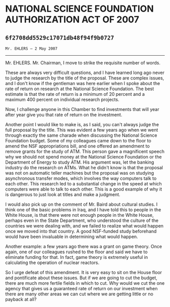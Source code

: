 # NATIONAL SCIENCE FOUNDATION AUTHORIZATION ACT OF 2007
## `6f2708dd5529c17071db48f94f9b0727`
`Mr. EHLERS — 2 May 2007`

---


Mr. EHLERS. Mr. Chairman, I move to strike the requisite number of 
words.



These are always very difficult questions, and I have learned long 
ago never to judge the research by the title of the proposal. These are 
complex issues, and I don't know if the gentleman was here earlier when 
I spoke about the rate of return on research at the National Science 
Foundation. The best estimate is that the rate of return is a minimum 
of 20 percent and a maximum 400 percent on individual research 
projects.



Now, I challenge anyone in this Chamber to find investments that will 
year after year give you that rate of return on the investment.

Another point I would like to make is, as I said, you can't always 
judge the full proposal by the title. This was evident a few years ago 
when we went through exactly the same charade when discussing the 
National Science Foundation budget. Some of my colleagues came down to 
the floor to amend the NSF appropriations bill, and one offered an 
amendment to remove grants for the study of ATM. This person gave a 
magnificent speech why we should not spend money at the National 
Science Foundation or the Department of Energy to study ATM. His 
argument was, let the banking industry do the research on ATMs. What he 
didn't know is that the proposal was not on automatic teller machines 
but the proposal was on studying asynchronous transfer modes, which 
involves the way computers talk to each other. This research led to a 
substantial change in the speed at which computers were able to talk to 
each other. This is a good example of why it is dangerous to just look 
at titles and make a judgment.

I would also pick up on the comment of Mr. Baird about cultural 
studies. I think one of the basic problems in Iraq, and I have told 
this to people in the White House, is that there were not enough people 
in the White House, perhaps even in the State Department, who 
understood the culture of the countries we were dealing with, and we 
failed to realize what would happen once we moved into that country. A 
good NSF-funded study beforehand would have been invaluable in 
determining what would happen.

Another example: a few years ago there was a grant on game theory. 
Once again, one of our colleagues rushed to the floor and said we have 
to eliminate funding for that. In fact, game theory is extremely useful 
in calculating the operation of nuclear reactors.

So I urge defeat of this amendment. It is very easy to sit on the 
House floor and pontificate about these issues. But if we are going to 
cut the budget, there are much more fertile fields in which to cut. Why 
would we cut the one agency that gives us a guaranteed rate of return 
on our investment when there are many other areas we can cut where we 
are getting little or no payback at all?